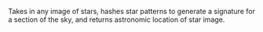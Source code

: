 Takes in any image of stars, hashes star patterns to generate a signature for a section of the sky, and returns astronomic location of star image. 
